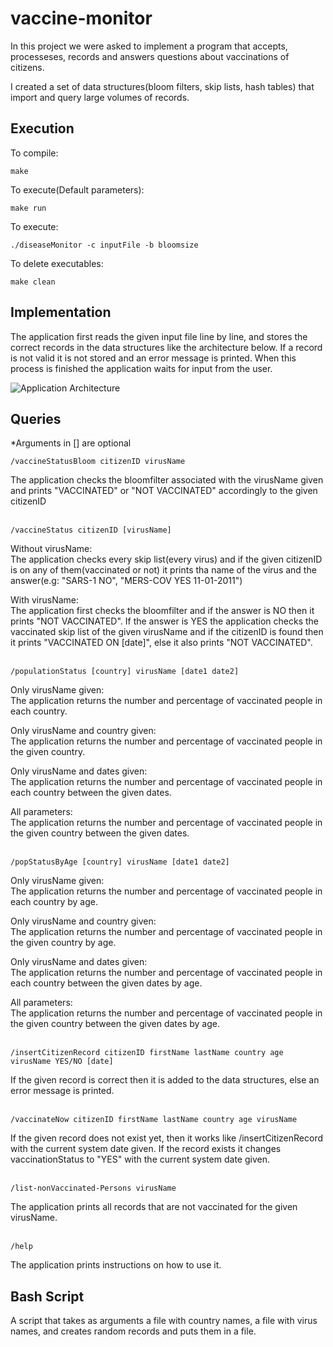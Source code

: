 # vaccine-monitor

In this project we were asked to implement a program that accepts, processeses, records and answers questions about vaccinations of citizens.

I created a set of data structures(bloom filters, skip lists, hash tables) that import and query large volumes of records.

## Execution

To compile:
```
make
```
To execute(Default parameters):
```
make run
```
To execute:
```
./diseaseMonitor -c inputFile -b bloomsize
```
To delete executables:
```
make clean
```
## Implementation
The application first reads the given input file line by line, and stores the correct records in the data structures like the architecture below. If a record is not valid it is not stored and an error message is printed. When this process is finished the application waits for input from the user.

![Application Architecture](https://user-images.githubusercontent.com/49104172/169171607-b6e9d35b-d488-457f-91ee-604713243282.jpg)
## Queries
*Arguments in [] are optional

```
/vaccineStatusBloom citizenID virusName
```
The application checks the bloomfilter associated with the virusName given and prints "VACCINATED" or "NOT VACCINATED" accordingly to the given citizenID
<br />
<br />
```
/vaccineStatus citizenID [virusName]
```
Without virusName:<br />
The application checks every skip list(every virus) and if the given citizenID is on any of them(vaccinated or not) it prints tha name of the virus and the answer(e.g: "SARS-1 NO", "MERS-COV YES 11-01-2011")

With virusName:<br />
The application first checks the bloomfilter and if the answer is NO then it prints "NOT VACCINATED". If the answer is YES the application checks the vaccinated skip list of the given virusName and if the citizenID is found then it prints "VACCINATED ON [date]", else it also prints "NOT VACCINATED".
<br />
<br />
```
/populationStatus [country] virusName [date1 date2]
```
Only virusName given:<br />
The application returns the number and percentage of vaccinated people in each country.

Only virusName and country given:<br />
The application returns the number and percentage of vaccinated people in the given country.

Only virusName and dates given:<br />
The application returns the number and percentage of vaccinated people in each country between the given dates.

All parameters:<br />
The application returns the number and percentage of vaccinated people in the given country between the given dates.
<br />
<br />
```
/popStatusByAge [country] virusName [date1 date2]
```
Only virusName given:<br />
The application returns the number and percentage of vaccinated people in each country by age.

Only virusName and country given:<br />
The application returns the number and percentage of vaccinated people in the given country by age.

Only virusName and dates given:<br />
The application returns the number and percentage of vaccinated people in each country between the given dates by age.

All parameters:<br />
The application returns the number and percentage of vaccinated people in the given country between the given dates by age.
<br />
<br />
```
/insertCitizenRecord citizenID firstName lastName country age virusName YES/NO [date]
```
If the given record is correct then it is added to the data structures, else an error message is printed.
<br />
<br />
```
/vaccinateNow citizenID firstName lastName country age virusName
```
If the given record does not exist yet, then it works like /insertCitizenRecord with the current system date given.
If the record exists it changes vaccinationStatus to "YES" with the current system date given.
<br />
<br />
```
/list-nonVaccinated-Persons virusName
```
The application prints all records that are not vaccinated for the given virusName.
<br />
<br />
```
/help
```
The application prints instructions on how to use it.

## Bash Script
A script that takes as arguments a file with country names, a file with virus names, and creates random records and puts them in a file.